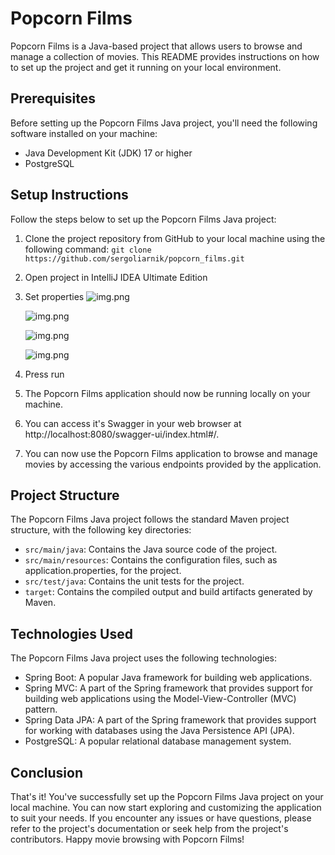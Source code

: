 # Popcorn Films
Popcorn Films is a Java-based project that allows users to browse and manage a collection of movies. 
This README provides instructions on how to set up the project and get it running on your local environment.
## Prerequisites
Before setting up the Popcorn Films Java project, you'll need the following software installed on your machine:

* Java Development Kit (JDK) 17 or higher
* PostgreSQL
## Setup Instructions
Follow the steps below to set up the Popcorn Films Java project:

1. Clone the project repository from GitHub to your local machine using the following command:
```git clone https://github.com/sergoliarnik/popcorn_films.git```
2. Open project in IntelliJ IDEA Ultimate Edition
3. Set properties
   ![img.png](readmePhotos/settingEnvVar1.png)

    ![img.png](readmePhotos/settingEnvVar2.png)

    ![img.png](readmePhotos/settingEnvVar3.png)

    ![img.png](readmePhotos/settingEnvVar4.png)
4. Press run
5. The Popcorn Films application should now be running locally on your machine. 
6. You can access it's Swagger in your web browser 
 at http://localhost:8080/swagger-ui/index.html#/.
7. You can now use the Popcorn Films application to browse and manage
movies by accessing the various endpoints provided by the application.
## Project Structure
The Popcorn Films Java project follows the standard Maven project structure, with the following key directories:

* `src/main/java`: Contains the Java source code of the project.
* `src/main/resources`: Contains the configuration files, such as application.properties, for the project.
* `src/test/java`: Contains the unit tests for the project.
* `target`: Contains the compiled output and build artifacts generated by Maven.

## Technologies Used
The Popcorn Films Java project uses the following technologies:

* Spring Boot: A popular Java framework for building web applications.
* Spring MVC: A part of the Spring framework that provides support for building web applications using the Model-View-Controller (MVC) pattern.
* Spring Data JPA: A part of the Spring framework that provides support for working with databases using the Java Persistence API (JPA).
* PostgreSQL: A popular relational database management system.

## Conclusion
That's it! You've successfully set up the Popcorn Films Java project on your local machine. You can now start exploring 
and customizing the application to suit your needs. If you encounter any issues or have questions, please refer to the 
project's documentation or seek help from the project's contributors. 
Happy movie browsing with Popcorn Films!



